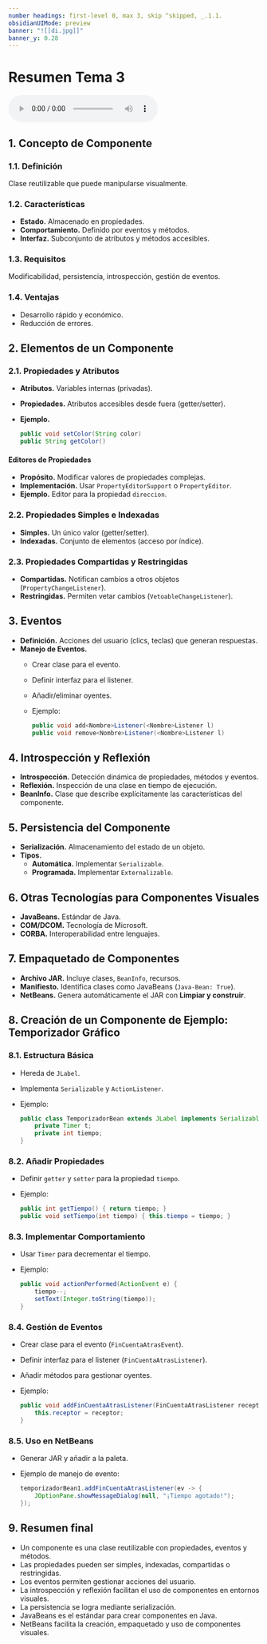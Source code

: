 ```yaml
---
number headings: first-level 0, max 3, skip ^skipped, _.1.1.
obsidianUIMode: preview
banner: "![[di.jpg]]"
banner_y: 0.28
---
```


# Resumen Tema 3

![Lectura MP3](Lectura_Resumen_Tema_3.mp3)

## 1. Concepto de Componente
### 1.1. **Definición**

Clase reutilizable que puede manipularse visualmente.

### 1.2. **Características**
- **Estado.** Almacenado en propiedades.
- **Comportamiento.** Definido por eventos y métodos.
- **Interfaz.** Subconjunto de atributos y métodos accesibles.
### 1.3. **Requisitos**

Modificabilidad, persistencia, introspección, gestión de eventos.

### 1.4. **Ventajas**
- Desarrollo rápido y económico.
- Reducción de errores.

## 2. Elementos de un Componente
### 2.1. **Propiedades y Atributos**
- **Atributos.** Variables internas (privadas).
- **Propiedades.** Atributos accesibles desde fuera (getter/setter).
- **Ejemplo.**

	```java
    public void setColor(String color)
    public String getColor()
    ```

#### Editores de Propiedades
- **Propósito.** Modificar valores de propiedades complejas.
- **Implementación.** Usar `PropertyEditorSupport` o `PropertyEditor`.
- **Ejemplo.** Editor para la propiedad `direccion`.
### 2.2. **Propiedades Simples e Indexadas**
- **Simples.** Un único valor (getter/setter).
- **Indexadas.** Conjunto de elementos (acceso por índice).

### 2.3. **Propiedades Compartidas y Restringidas**
- **Compartidas.** Notifican cambios a otros objetos (`PropertyChangeListener`).
- **Restringidas.** Permiten vetar cambios (`VetoableChangeListener`).

## 3. Eventos
- **Definición.** Acciones del usuario (clics, teclas) que generan respuestas.
- **Manejo de Eventos.**
  - Crear clase para el evento.
  - Definir interfaz para el listener.
  - Añadir/eliminar oyentes.
  - Ejemplo:

	```java
    public void add<Nombre>Listener(<Nombre>Listener l)
    public void remove<Nombre>Listener(<Nombre>Listener l)
    ```

## 4. Introspección y Reflexión
- **Introspección.** Detección dinámica de propiedades, métodos y eventos.
- **Reflexión.** Inspección de una clase en tiempo de ejecución.
- **BeanInfo.** Clase que describe explícitamente las características del componente.

## 5. Persistencia del Componente
- **Serialización.** Almacenamiento del estado de un objeto.
- **Tipos.**
  - **Automática.** Implementar `Serializable`.
  - **Programada.** Implementar `Externalizable`.

## 6. Otras Tecnologías para Componentes Visuales
- **JavaBeans.** Estándar de Java.
- **COM/DCOM.** Tecnología de Microsoft.
- **CORBA.** Interoperabilidad entre lenguajes.

## 7. Empaquetado de Componentes
- **Archivo JAR.** Incluye clases, `BeanInfo`, recursos.
- **Manifiesto.** Identifica clases como JavaBeans (`Java-Bean: True`).
- **NetBeans.** Genera automáticamente el JAR con **Limpiar y construir**.

## 8. Creación de un Componente de Ejemplo: Temporizador Gráfico
### 8.1. **Estructura Básica**
- Hereda de `JLabel`.
- Implementa `Serializable` y `ActionListener`.
- Ejemplo:

	```java
    public class TemporizadorBean extends JLabel implements Serializable, ActionListener {
        private Timer t;
        private int tiempo;
    }
    ```

### 8.2. **Añadir Propiedades**
- Definir `getter` y `setter` para la propiedad `tiempo`.
- Ejemplo:

	```java
    public int getTiempo() { return tiempo; }
    public void setTiempo(int tiempo) { this.tiempo = tiempo; }
    ```

### 8.3. **Implementar Comportamiento**
- Usar `Timer` para decrementar el tiempo.
- Ejemplo:

	```java
    public void actionPerformed(ActionEvent e) {
        tiempo--;
        setText(Integer.toString(tiempo));
    }
    ```

### 8.4. **Gestión de Eventos**
- Crear clase para el evento (`FinCuentaAtrasEvent`).
- Definir interfaz para el listener (`FinCuentaAtrasListener`).
- Añadir métodos para gestionar oyentes.
- Ejemplo:

	```java
    public void addFinCuentaAtrasListener(FinCuentaAtrasListener receptor) {
        this.receptor = receptor;
    }
    ```

### 8.5. **Uso en NetBeans**
- Generar JAR y añadir a la paleta.
- Ejemplo de manejo de evento:

	```java
    temporizadorBean1.addFinCuentaAtrasListener(ev -> {
        JOptionPane.showMessageDialog(null, "¡Tiempo agotado!");
    });
    ```

## 9. Resumen final
- Un componente es una clase reutilizable con propiedades, eventos y métodos.
- Las propiedades pueden ser simples, indexadas, compartidas o restringidas.
- Los eventos permiten gestionar acciones del usuario.
- La introspección y reflexión facilitan el uso de componentes en entornos visuales.
- La persistencia se logra mediante serialización.
- JavaBeans es el estándar para crear componentes en Java.
- NetBeans facilita la creación, empaquetado y uso de componentes visuales.
